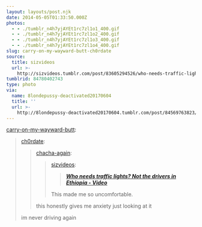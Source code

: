 ```yaml
---
layout: layouts/post.njk
date: 2014-05-05T01:33:50.000Z
photos:
  - - ./tumblr_n4h7yjAYEt1rc7zl1o1_400.gif
  - - ./tumblr_n4h7yjAYEt1rc7zl1o2_400.gif
  - - ./tumblr_n4h7yjAYEt1rc7zl1o3_400.gif
  - - ./tumblr_n4h7yjAYEt1rc7zl1o4_400.gif
slug: carry-on-my-wayward-butt-ch0rdate
source:
  title: sizvideos
  url: >-
    http://sizvideos.tumblr.com/post/83605294526/who-needs-traffic-lights-not-the-drivers-in
tumblrid: 84780402743
type: photo
via:
  name: 8londepussy-deactivated20170604
  title: ''
  url: >-
    http://8londepussy-deactivated20170604.tumblr.com/post/84569763823/carry-on-my-wayward-butt-ch0rdate
---
```

<p><a class="tumblr_blog" href="http://byke.co.vu/post/83749848202">carry-on-my-wayward-butt</a>:</p>
<blockquote>
<p><a class="tumblr_blog" href="http://ch0rdate.tumblr.com/post/83716696970/chacha-again-sizvideos-who-needs-traffic">ch0rdate</a>:</p>
<blockquote>
<p><a class="tumblr_blog" href="http://chacha-again.tumblr.com/post/83657928999/sizvideos-who-needs-traffic-lights-not-the">chacha-again</a>:</p>
<blockquote>
<p><a class="tumblr_blog" href="http://sizvideos.tumblr.com/post/83605294526/who-needs-traffic-lights-not-the-drivers-in">sizvideos</a>:</p>
<blockquote>
<p><a href="http://siz.io/s/wtf/v/meskel-square-addis-abeba?srctum"><strong><em>Who needs traffic lights? Not the drivers in Ethiopia - Video</em></strong></a></p>
</blockquote>
<p>This made me so uncomfortable.</p>
</blockquote>
<p>this honestly gives me anxiety just looking at it</p>
</blockquote>
<p>im never driving again</p>
</blockquote>
